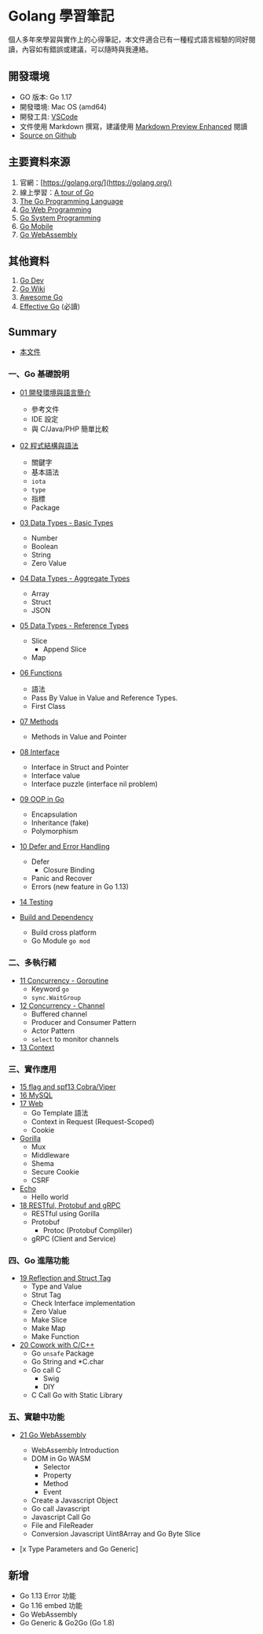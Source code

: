 # Golang 學習筆記

個人多年來學習與實作上的心得筆記，本文件適合已有一種程式語言經驗的同好閱讀，內容如有錯誤或建議，可以隨時與我連絡。
## 開發環境

- GO 版本: Go 1.17
- 開發環境: Mac OS (amd64)
- 開發工具: [VSCode](https://code.visualstudio.com/)
- 文件使用 Markdown 撰寫，建議使用 [Markdown Preview Enhanced](https://github.com/shd101wyy/markdown-preview-enhanced) 閱讀
- [Source on Github](https://github.com/kigichang/go_course)

## 主要資料來源

1. 官網：[https://golang.org/](https://golang.org/)
1. 線上學習：[A tour of Go](https://tour.golang.org/list)
1. [The Go Programming Language](https://www.amazon.com/Programming-Language-Addison-Wesley-Professional-Computing-ebook/dp/B0184N7WWS)
1. [Go Web Programming](https://www.manning.com/books/go-web-programming)
1. [Go System Programming](https://www.packtpub.com/networking-and-servers/go-systems-programming)
1. [Go Mobile](https://github.com/golang/go/wiki/Mobile)
1. [Go WebAssembly](https://github.com/golang/go/wiki/WebAssembly)

## 其他資料

1. [Go Dev](https://go.dev/)
1. [Go Wiki](https://github.com/golang/go/wiki)
1. [Awesome Go](https://awesome-go.com/)
1. [Effective Go](https://golang.org/doc/effective_go) (必讀)

## Summary

- [本文件](README.md)
### 一、Go 基礎說明

- [01 開發環境與語言簡介](01_instruction/)
  - 參考文件
  - IDE 設定
  - 與 C/Java/PHP 簡單比較
- [02 程式結構與語法](02_syntax/)
  - 關鍵字
  - 基本語法
  - `iota`
  - `type`
  - 指標
  - Package
- [03 Data Types - Basic Types](03_basic_types/)
  - Number
  - Boolean
  - String
  - Zero Value
- [04 Data Types - Aggregate Types](04_aggregate_types)
  - Array
  - Struct
  - JSON
- [05 Data Types - Reference Types](05_reference_types)
  - Slice
    - Append Slice
  - Map
- [06 Functions](06_functions)
  - 語法
  - Pass By Value in Value and Reference Types.
  - First Class
- [07 Methods](class07/)
  - Methods in Value and Pointer
- [08 Interface](class08/)
  - Interface in Struct and Pointer
  - Interface value
  - Interface puzzle (interface nil problem)
- [09 OOP in Go](class09/)
  - Encapsulation
  - Inheritance (fake)
  - Polymorphism
- [10 Defer and Error Handling](class10/)
  - Defer
    - Closure Binding
  - Panic and Recover
  - Errors (new feature in Go 1.13)
- [14 Testing](class14/)

- [Build and Dependency](class_build_dependency)
  - Build cross platform
  - Go Module `go mod`
### 二、多執行緒
- [11 Concurrency - Goroutine](class11/)
  - Keyword `go`
  - `sync.WaitGroup`
- [12 Concurrency - Channel](class12/)
  - Buffered channel
  - Producer and Consumer Pattern
  - Actor Pattern
  - `select` to monitor channels
- [13 Context](class13/)

### 三、實作應用
- [15 flag and spf13 Cobra/Viper](class15/)
- [16 MySQL](class16/)
- [17 Web](class17/)
  - Go Template 語法
  - Context in Request (Request-Scoped)
  - Cookie
- [Gorilla](gorilla/)
  - Mux
  - Middleware
  - Shema
  - Secure Cookie
  - CSRF
- [Echo](echo/)
  - Hello world
- [18 RESTful, Protobuf and gRPC](class18/)
  - RESTful using Gorilla
  - Protobuf
    - Protoc (Protobuf Compliler)
  - gRPC (Client and Service)

### 四、Go 進階功能

- [19 Reflection and Struct Tag](class19/)
  - Type and Value
  - Strut Tag
  - Check Interface implementation
  - Zero Value
  - Make Slice
  - Make Map
  - Make Function
- [20 Cowork with C/C++](class20/)
  - Go `unsafe` Package
  - Go String and *C.char
  - Go call C
    - Swig
    - DIY
  - C Call Go with Static Library

### 五、實驗中功能

- [21 Go WebAssembly](class21/)
  - WebAssembly Introduction
  - DOM in Go WASM
    - Selector
    - Property
    - Method
    - Event
  - Create a Javascript Object
  - Go call Javascript
  - Javascript Call Go
  - File and FileReader
  - Conversion Javascript Uint8Array and Go Byte Slice

- [x Type Parameters and Go Generic]

## 新增

- Go 1.13 Error 功能
- Go 1.16 embed 功能
- Go WebAssembly
- Go Generic & Go2Go (Go 1.8)
